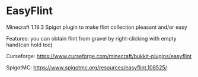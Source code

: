 # EasyFlint
Minecraft 1.19.3 Spigot plugin to make flint collection pleasant and/or easy

Features: you can obtain flint from gravel by right-clicking with empty hand(can hold too)

Curseforge: https://www.curseforge.com/minecraft/bukkit-plugins/easyflint

SpigotMC: https://www.spigotmc.org/resources/easyflint.108525/
